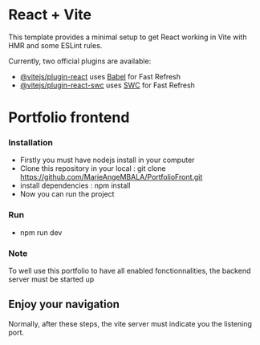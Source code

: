 # React + Vite

This template provides a minimal setup to get React working in Vite with HMR and some ESLint rules.

Currently, two official plugins are available:

- [@vitejs/plugin-react](https://github.com/vitejs/vite-plugin-react/blob/main/packages/plugin-react/README.md) uses [Babel](https://babeljs.io/) for Fast Refresh
- [@vitejs/plugin-react-swc](https://github.com/vitejs/vite-plugin-react-swc) uses [SWC](https://swc.rs/) for Fast Refresh

# Portfolio frontend
### Installation
- Firstly you must have nodejs install in your computer
- Clone this repository in your local : git clone https://github.com/MarieAngeMBALA/PortfolioFront.git
- install dependencies : npm install
- Now you can run the project

### Run
- npm run dev

### Note
To well use this portfolio to have all enabled fonctionnalities, the backend server must be started up

## Enjoy your navigation
Normally, after these steps, the vite server must indicate you the listening port.
